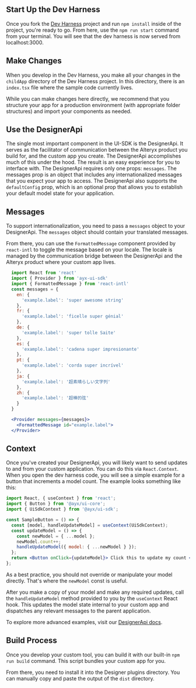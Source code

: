 ## Start Up the Dev Harness

Once you fork the [Dev Harness](https://git.alteryx.com/ayx-ui-sdk/ui-sdk-dev-harness) project and run `npm install` inside of the project, you're ready to go. From here, use the `npm run start` command from your terminal. You will see that the dev harness is now served from localhost:3000.

## Make Changes

When you develop in the Dev Harness, you make all your changes in the `childApp` directory of the Dev Harness project. In this directory, there is an `index.tsx` file where the sample code currently lives.

While you can make changes here directly, we recommend that you structure your app for a production environment (with appropriate folder structures) and import your components as needed.

## Use the DesignerApi

The single most important component in the UI-SDK is the DesignerApi. It serves as the facilitator of communication between the Alteryx product you build for, and the custom app you create. The DesignerApi accomplishes much of this under the hood. The result is an easy experience for you to interface with. The DesignerApi requires only one props: `messages`. The messages prop is an object that includes any internationalized messages that you expect your app to access. The DesignerApi also supports the `defaultConfig` prop, which is an optional prop that allows you to establish your default model state for your application.

## Messages

To support internationalization, you need to pass a `messages` object to your DesignerApi. The `messages` object should contain your translated messages.

From there, you can use the `FormattedMessage` component provided by `react-intl` to toggle the message based on your locale. The locale is managed by the communication bridge between the DesignerApi and the Alteryx product where your custom app lives.

``` jsx static
  import React from 'react'
  import { Provider } from 'ayx-ui-sdk'
  import { FormattedMessage } from 'react-intl'
  const messages = {
    en: {
      'example.label': 'super awesome string'
    },
    fr: {
      'example.label': 'ficelle super génial'
    },
    de: {
      'example.label': 'super tolle Saite'
    },
    es: {
      'example.label': 'cadena super impresionante'
    },
    pt: {
      'example.label': 'corda super incrível'
    },
    ja: {
      'example.label': '超素晴らしい文字列'
    },
    zh: {
      'example.label': '超棒的弦'
    }
  }

  <Provider messages={messages}>
    <FormattedMessage id="example.label">
  </Provider>
```

## Context

Once you've created your DesignerApi, you will likely want to send updates to and from your custom application. You can do this via `React.Context`. When you open the dev harness code, you will see a simple example for a button that increments a model count. The example looks something like this:

```jsx static
import React, { useContext } from 'react';
import { Button } from '@ayx/ui-core';
import { UiSdkContext } from '@ayx/ui-sdk';

const SampleButton = () => {
  const [model, handleUpdateModel] = useContext(UiSdkContext);
  const updateModel = () => {
    const newModel = { ...model };
    newModel.count++;
    handleUpdateModel({ model: { ...newModel } });
  };
  return <Button onClick={updateModel}> Click this to update my count </Button>;
};
```

As a best practice, you should not override or manipulate your model directly. That's where the `newModel` const is useful.

After you make a copy of your model and make any required updates, call the `handleUpdateModel` method provided to you by the `useContext` React hook. This updates the model state internal to your custom app and dispatches any relevant messages to the parent application.

To explore more advanced examples, visit our [DesignerApi docs](#/UI-SDK%20Components/DesignerApi).

## Build Process

Once you develop your custom tool, you can build it with our built-in `npm run build` command. This script bundles your custom app for you.

From there, you need to install it into the Designer plugins directory. You can manually copy and paste the output of the `dist` directory.